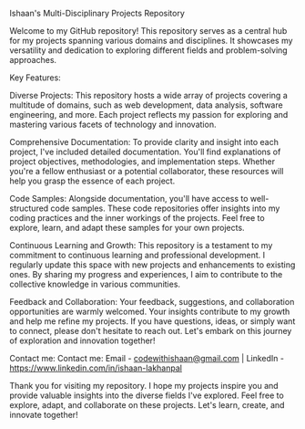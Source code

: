 Ishaan's Multi-Disciplinary Projects Repository

Welcome to my GitHub repository! This repository serves as a central hub for my projects spanning various domains and disciplines. It showcases my versatility and dedication to exploring different fields and problem-solving approaches.

Key Features:

Diverse Projects: This repository hosts a wide array of projects covering a multitude of domains, such as web development, data analysis, software engineering, and more. Each project reflects my passion for exploring and mastering various facets of technology and innovation.

Comprehensive Documentation: To provide clarity and insight into each project, I've included detailed documentation. You'll find explanations of project objectives, methodologies, and implementation steps. Whether you're a fellow enthusiast or a potential collaborator, these resources will help you grasp the essence of each project.

Code Samples: Alongside documentation, you'll have access to well-structured code samples. These code repositories offer insights into my coding practices and the inner workings of the projects. Feel free to explore, learn, and adapt these samples for your own projects.

Continuous Learning and Growth: This repository is a testament to my commitment to continuous learning and professional development. I regularly update this space with new projects and enhancements to existing ones. By sharing my progress and experiences, I aim to contribute to the collective knowledge in various communities.

Feedback and Collaboration: Your feedback, suggestions, and collaboration opportunities are warmly welcomed. Your insights contribute to my growth and help me refine my projects. If you have questions, ideas, or simply want to connect, please don't hesitate to reach out. Let's embark on this journey of exploration and innovation together!

Contact me:
Contact me: Email - codewithishaan@gmail.com | LinkedIn - https://www.linkedin.com/in/ishaan-lakhanpal

Thank you for visiting my repository. I hope my projects inspire you and provide valuable insights into the diverse fields I've explored. Feel free to explore, adapt, and collaborate on these projects. Let's learn, create, and innovate together!
